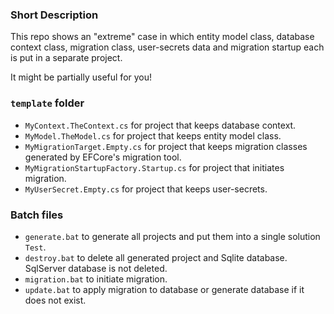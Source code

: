 ### Short Description

This repo shows an "extreme" case in which
entity model class, database context class, migration class,
user-secrets data and migration startup each is put in a separate project.

It might be partially useful for you! 


### `template` folder


- `MyContext.TheContext.cs` for project that keeps database context.  
- `MyModel.TheModel.cs` for project that keeps entity model class.
- `MyMigrationTarget.Empty.cs` for project that keeps migration classes generated by EFCore's migration tool. 
- `MyMigrationStartupFactory.Startup.cs` for project that initiates migration.
- `MyUserSecret.Empty.cs` for project that keeps user-secrets.

### Batch files

- `generate.bat` to generate all projects and put them into a single solution `Test`.
- `destroy.bat` to delete all generated project and Sqlite database. SqlServer database is not deleted.
- `migration.bat` to initiate migration.
- `update.bat` to apply migration to database or generate database if it does not exist.


